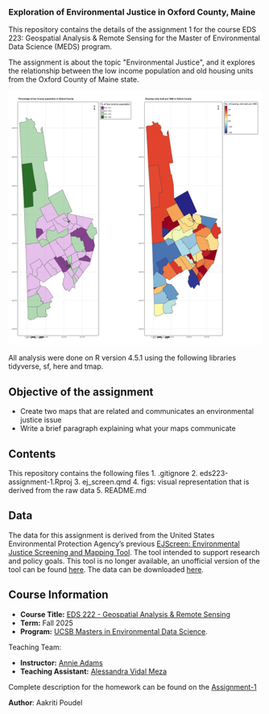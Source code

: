 ### Exploration of Environmental Justice in Oxford County, Maine

This repository contains the details of the assignment 1 for the course EDS 223: Geospatial Analysis & Remote Sensing for the Master of Environmental Data Science (MEDS) program.

The assignment is about the topic "Environmental Justice", and it explores the relationship between the low income population and old housing units from the Oxford County of Maine state.

![**Relationship between low income population and old housing units**](/figs/ej_map.jpg)

All analysis were done on R version 4.5.1 using the following libraries tidyverse, sf, here and tmap.

## Objective of the assignment

-   Create two maps that are related and communicates an environmental justice issue
-   Write a brief paragraph explaining what your maps communicate

## Contents

This repository contains the following files 1. .gitignore 2. eds223-assignment-1.Rproj 3. ej_screen.qmd 4. figs: visual representation that is derived from the raw data 5. README.md

## Data

The data for this assignment is derived from the United States Environmental Protection Agency’s previous [EJScreen: Environmental Justice Screening and Mapping Tool](https://www.epa.gov/ejscreen). The tool intended to support research and policy goals. This tool is no longer available, an unofficial version of the tool can be found [here](https://pedp-ejscreen.azurewebsites.net/). The data can be downloaded [here](https://drive.google.com/file/d/1nG6Nj1bXfzQFOVMO8Km3eNy4SWu1YcIQ/view).

## Course Information

-   **Course Title:** [EDS 222 - Geospatial Analysis & Remote Sensing](https://eds-223-geospatial.github.io/)
-   **Term:** Fall 2025
-   **Program:** [UCSB Masters in Environmental Data Science](https://bren.ucsb.edu/masters-programs/master-environmental-data-science).

Teaching Team:

-   **Instructor:** [Annie Adams](https://github.com/annieradams)
-   **Teaching Assistant:** [Alessandra Vidal Meza](https://avidalmeza.com/)

Complete description for the homework can be found on the [Assignment-1](https://eds-223-geospatial.github.io/assignments/HW1.html)

**Author**: Aakriti Poudel

